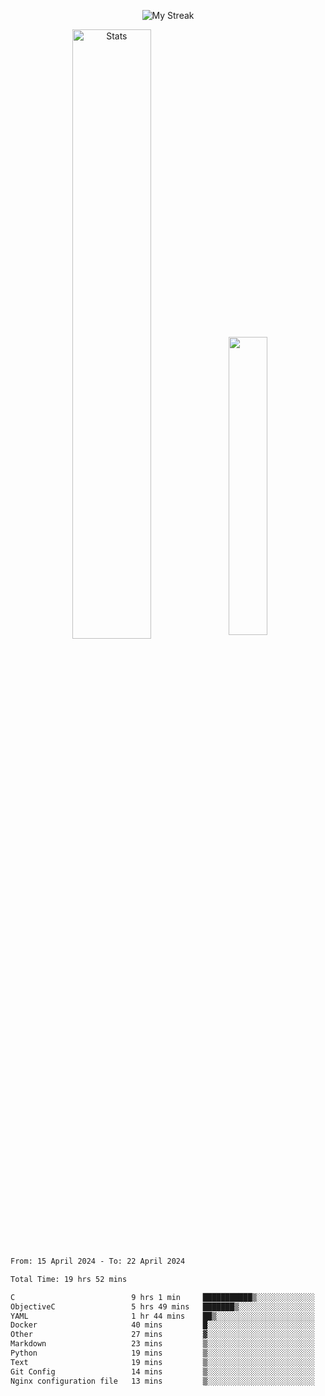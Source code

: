 <p align="center">
<picture>
  <source media="(prefers-color-scheme: dark)" srcset="http://github-readme-streak-stats.herokuapp.com?user=semolik&theme=dark&hide_border=true&background=DD272700">
  <img alt="My Streak" src="http://github-readme-streak-stats.herokuapp.com?user=semolik&hide_border=true">
</picture>
</p>
<div align="center">
  <picture>
    <source media="(prefers-color-scheme: dark)" srcset="https://github-readme-stats.vercel.app/api?username=semolik&show_icons=true&bg_color=DD272700&hide_border=true&theme=dark">
        <img alt="Stats" src="https://github-readme-stats.vercel.app/api?username=semolik&show_icons=true&bg_color=DD272700&hide_border=true" width="50%" >
  </picture>
  <sup>
  <picture>
  <source media="(prefers-color-scheme: dark)" srcset="https://github-readme-stats.vercel.app/api/top-langs/?username=semolik&layout=compact&hide_border=true&bg_color=DD272700&theme=dark">
  <img src="https://github-readme-stats.vercel.app/api/top-langs/?username=semolik&layout=compact&hide_border=true" width="35%" />
  </picture>
  </sup>
</div>
<!--START_SECTION:waka-->

```txt
From: 15 April 2024 - To: 22 April 2024

Total Time: 19 hrs 52 mins

C                          9 hrs 1 min     ███████████▒░░░░░░░░░░░░░   45.40 %
ObjectiveC                 5 hrs 49 mins   ███████▒░░░░░░░░░░░░░░░░░   29.32 %
YAML                       1 hr 44 mins    ██▒░░░░░░░░░░░░░░░░░░░░░░   08.80 %
Docker                     40 mins         █░░░░░░░░░░░░░░░░░░░░░░░░   03.37 %
Other                      27 mins         ▓░░░░░░░░░░░░░░░░░░░░░░░░   02.32 %
Markdown                   23 mins         ▒░░░░░░░░░░░░░░░░░░░░░░░░   01.98 %
Python                     19 mins         ▒░░░░░░░░░░░░░░░░░░░░░░░░   01.66 %
Text                       19 mins         ▒░░░░░░░░░░░░░░░░░░░░░░░░   01.64 %
Git Config                 14 mins         ▒░░░░░░░░░░░░░░░░░░░░░░░░   01.21 %
Nginx configuration file   13 mins         ▒░░░░░░░░░░░░░░░░░░░░░░░░   01.12 %
```

<!--END_SECTION:waka-->

